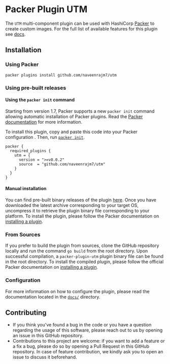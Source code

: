 # Packer Plugin UTM
The `UTM` multi-component plugin can be used with HashiCorp [Packer](https://developer.hashicorp.com/packer)
to create custom images. For the full list of available features for this plugin see [docs](docs).

## Installation

### Using Packer

```
packer plugins install github.com/naveenrajm7/utm
```

### Using pre-built releases

#### Using the `packer init` command

Starting from version 1.7, Packer supports a new `packer init` command allowing
automatic installation of Packer plugins. Read the
[Packer documentation](https://developer.hashicorp.com/packer/docs/commands/init) for more information.

To install this plugin, copy and paste this code into your Packer configuration .
Then, run [`packer init`](https://developer.hashicorp.com/packer/docs/commands/init).

```hcl
packer {
  required_plugins {
    utm = {
      version = ">=v0.0.2"
      source  = "github.com/naveenrajm7/utm"
    }
  }
}
```


#### Manual installation

You can find pre-built binary releases of the plugin [here](https://github.com/naveenrajm7/packer-plugin-utm/releases).
Once you have downloaded the latest archive corresponding to your target OS,
uncompress it to retrieve the plugin binary file corresponding to your platform.
To install the plugin, please follow the Packer documentation on
[installing a plugin](https://developer.hashicorp.com/packer/docs/plugins/install).


### From Sources

If you prefer to build the plugin from sources, clone the GitHub repository
locally and run the command `go build` from the root
directory. Upon successful compilation, a `packer-plugin-utm` plugin
binary file can be found in the root directory.
To install the compiled plugin, please follow the official Packer documentation
on [installing a plugin](https://developer.hashicorp.com/packer/docs/plugins/install).


### Configuration

For more information on how to configure the plugin, please read the
documentation located in the [`docs/`](docs) directory.


## Contributing

* If you think you've found a bug in the code or you have a question regarding
  the usage of this software, please reach out to us by opening an issue in
  this GitHub repository.
* Contributions to this project are welcome: if you want to add a feature or a
  fix a bug, please do so by opening a Pull Request in this GitHub repository.
  In case of feature contribution, we kindly ask you to open an issue to
  discuss it beforehand.
